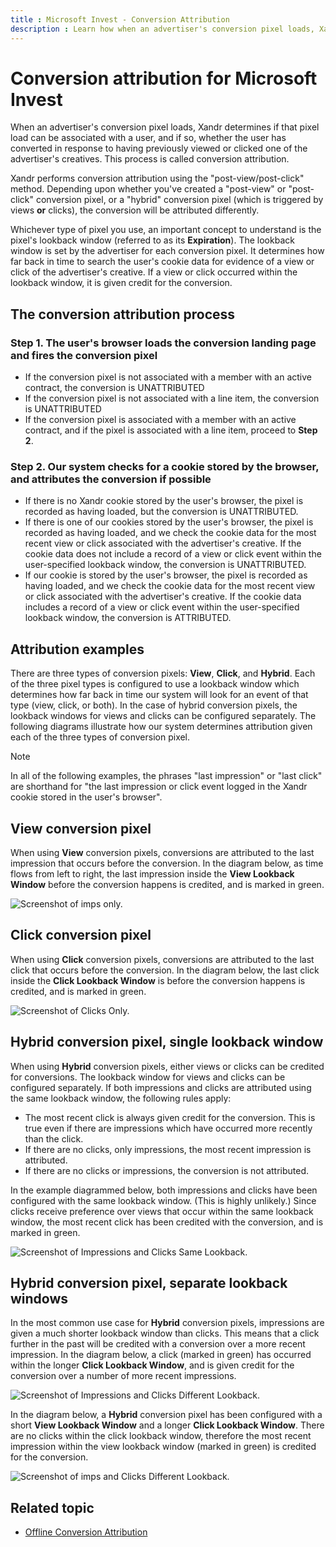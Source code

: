 ```yaml
---
title : Microsoft Invest - Conversion Attribution
description : Learn how when an advertiser's conversion pixel loads, Xandr determines if a pixel load can be associated with a user, and whether the user has converted in response to having previously viewed or clicked one of the advertiser's creatives. 
---
```



# Conversion attribution for Microsoft Invest

When an advertiser's conversion pixel loads,
Xandr determines if that pixel load can be
associated with a user, and if so, whether the user has converted in
response to having previously viewed or clicked one of the advertiser's
creatives. This process is called conversion attribution.

Xandr performs conversion attribution using the
"post-view/post-click" method. Depending upon whether you've created a
"post-view" or "post-click" conversion pixel, or a "hybrid" conversion
pixel (which is triggered by views **or** clicks), the conversion will
be attributed differently.

Whichever type of pixel you use, an important concept to understand is
the pixel's lookback window (referred to as its **Expiration**). The
lookback window is set by the advertiser for each conversion pixel. It
determines how far back in time to search the user's cookie data for
evidence of a view or click of the advertiser's creative. If a view or
click occurred within the lookback window, it is given credit for the
conversion.

## The conversion attribution process

### Step 1. The user's browser loads the conversion landing page and fires the conversion pixel

- If the conversion pixel is not associated with a member with an active
  contract, the conversion is UNATTRIBUTED
- If the conversion pixel is not associated with a line item, the
  conversion is UNATTRIBUTED
- If the conversion pixel is associated with a member with an active
  contract, and if the pixel is associated with a line item, proceed to
  **Step 2**.

### Step 2. Our system checks for a cookie stored by the browser, and attributes the conversion if possible

- If there is no Xandr cookie stored by the
  user's browser, the pixel is recorded as having loaded, but the
  conversion is UNATTRIBUTED.
- If there is one of our cookies stored by the user's browser, the pixel
  is recorded as having loaded, and we check the cookie data for the
  most recent view or click associated with the advertiser's creative.
  If the cookie data does not include a record of a view or click event
  within the user-specified lookback window, the conversion is
  UNATTRIBUTED.
- If our cookie is stored by the user's browser, the pixel is recorded
  as having loaded, and we check the cookie data for the most recent
  view or click associated with the advertiser's creative. If the cookie
  data includes a record of a view or click event within the
  user-specified lookback window, the conversion is ATTRIBUTED.

## Attribution examples

There are three types of conversion pixels: **View**, **Click**, and
**Hybrid**. Each of the three pixel types is configured to use a
lookback window which determines how far back in time our system will
look for an event of that type (view, click, or both). In the case of
hybrid conversion pixels, the lookback windows for views and clicks can
be configured separately. The following diagrams illustrate how our
system determines attribution given each of the three types of
conversion pixel.

> [!NOTE]
> In all of the following examples, the phrases "last impression" or "last click" are shorthand for "the last impression or click event logged in the Xandr cookie stored in the user's browser".

## View conversion pixel

When using **View** conversion pixels, conversions are attributed to the
last impression that occurs before the conversion. In the diagram below,
as time flows from left to right, the last impression inside the **View
Lookback Window** before the conversion happens is credited, and is
marked in green.

![Screenshot of imps only.](media/imps-only.png)

## Click conversion pixel

When using **Click** conversion pixels, conversions are attributed to
the last click that occurs before the conversion. In the diagram below,
the last click inside the **Click Lookback Window** is before the
conversion happens is credited, and is marked in green.

![Screenshot of Clicks Only.](media/clicks-only.png)


## Hybrid conversion pixel, single lookback window

When using **Hybrid** conversion pixels, either views or clicks can be
credited for conversions. The lookback window for views and clicks can
be configured separately. If both impressions and clicks are attributed
using the same lookback window, the following rules apply:

- The most recent click is always given credit for the conversion. This
  is true even if there are impressions which have occurred more
  recently than the click.
- If there are no clicks, only impressions, the most recent impression
  is attributed.
- If there are no clicks or impressions, the conversion is not
  attributed.

In the example diagrammed below, both impressions and clicks have been
configured with the same lookback window. (This is highly unlikely.)
Since clicks receive preference over views that occur within the same
lookback window, the most recent click has been credited with the
conversion, and is marked in green.

![Screenshot of Impressions and Clicks Same Lookback.](media/imps-and-clicks-same-lookback.png)


## Hybrid conversion pixel, separate lookback windows

In the most common use case for **Hybrid** conversion pixels,
impressions are given a much shorter lookback window than clicks. This
means that a click further in the past will be credited with a
conversion over a more recent impression. In the diagram below, a click
(marked in green) has occurred within the longer **Click Lookback
Window**, and is given credit for the conversion over a number of more
recent impressions.

![Screenshot of Impressions and Clicks Different Lookback.](media/imps-and-clicks-different-lookback.png)

In the diagram below, a **Hybrid** conversion pixel has been configured
with a short **View Lookback Window** and a longer **Click Lookback
Window**. There are no clicks within the click lookback window,
therefore the most recent impression within the view lookback window
(marked in green) is credited for the conversion.

![Screenshot of imps and Clicks Different Lookback.](media/imps-and-clicks-different-lookback-a.png)

## Related topic

- [Offline
  Conversion Attribution](offline-conversion-attribution.md)
